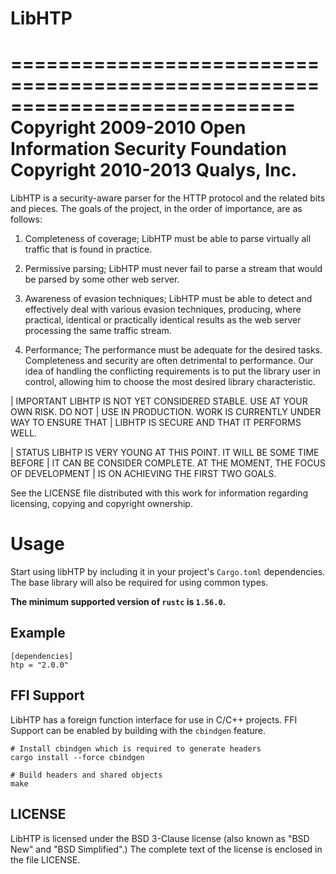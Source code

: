 # LibHTP
============================================================================
Copyright 2009-2010 Open Information Security Foundation
Copyright 2010-2013 Qualys, Inc.
============================================================================

LibHTP is a security-aware parser for the HTTP protocol and the related bits
and pieces. The goals of the project, in the order of importance, are as
follows:

 1. Completeness of coverage; LibHTP must be able to parse virtually all
    traffic that is found in practice.

 2. Permissive parsing; LibHTP must never fail to parse a stream that would
    be parsed by some other web server.

 3. Awareness of evasion techniques; LibHTP must be able to detect and
    effectively deal with various evasion techniques, producing, where
    practical, identical or practically identical results as the web
    server processing the same traffic stream.

 4. Performance; The performance must be adequate for the desired tasks.
    Completeness and security are often detrimental to performance. Our
    idea of handling the conflicting requirements is to put the library
    user in control, allowing him to choose the most desired library
    characteristic.

 | IMPORTANT   LIBHTP IS NOT YET CONSIDERED STABLE. USE AT YOUR OWN RISK. DO NOT
 |             USE IN PRODUCTION. WORK IS CURRENTLY UNDER WAY TO ENSURE THAT
 |             LIBHTP IS SECURE AND THAT IT PERFORMS WELL.

 | STATUS      LIBHTP IS VERY YOUNG AT THIS POINT. IT WILL BE SOME TIME BEFORE
 |             IT CAN BE CONSIDER COMPLETE. AT THE MOMENT, THE FOCUS OF DEVELOPMENT
 |             IS ON ACHIEVING THE FIRST TWO GOALS.

See the LICENSE file distributed with this work for information
regarding licensing, copying and copyright ownership.


# Usage
Start using libHTP by including it in your project's `Cargo.toml`
dependencies. The base library will also be required for using common
types.

**The minimum supported version of `rustc` is `1.56.0`.**

## Example
```
[dependencies]
htp = "2.0.0"
```

## FFI Support
LibHTP has a foreign function interface for use in C/C++ projects.
FFI Support can be enabled by building with the `cbindgen` feature.

```
# Install cbindgen which is required to generate headers
cargo install --force cbindgen

# Build headers and shared objects
make
```

## LICENSE

LibHTP is licensed under the BSD 3-Clause license (also known as "BSD New" and
"BSD Simplified".) The complete text of the license is enclosed in the file LICENSE.